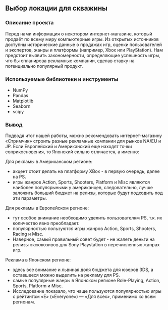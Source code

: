 ## Выбор локации для скважины
### Описание проекта
Перед нами информация о некотором интернет-магазине, который продаёт по всему миру компьютерные игры. Из открытых источников доступны исторические данные о продажах игр, оценки пользователей и экспертов, жанры и платформы (например, Xbox или PlayStation). 
Нам предстоит выявить закономерности, определяющие успешность игры, что бы спланирова рекламные компании, сделав ставку на потенциально популярный продукт.

### Используемые библиотеки и инструменты
- NumPy
- Pandas
- Matplotlib
- Seaborn
- scipy
### Вывод
Подводя итог нашей работы, можно рекомендовать интернет-магазину «Стримчик» строить разные рекламные компании для рынков NA/EU и JP. Если Европейский и Американский еще находят точки соприкосновения, то Японский сильно отличается, а именно:

Для рекламы в Американском регионе:
- акцент стоит делать на платформу XBox - в первую очередь, далее на PS.
- игры жанров Action, Sports, Shooters, Platform и Misc являются наиболее популярыными у американцев, следовательно, лучше заложить больший бюджет на релизы, которые будут подходить под эти параметры.
  
Для рекламы в Европейском регионе:
- тут особое внимание необходимо уделить пользователям PS, т.к. их количество явно преобладает.
- популярностью пользуются игры жанров Action, Sports, Shooters, Racing и Misc.
- Наверное, самый правильный совет будет - не жалеть деньги на релизы эксклюзивов для Sony Playstation в перечисленных жанрах игр.
  
Реклама в Японском регионе:
- здесь все внимание и львиная доля бюджета для юзеров 3DS, а оставшееся можно выделить на рекламу для PS.
- самые популярные жанры в Японском регионе Role-Playing, Action, Sports, Platform и Misc.
- Исследование показало, что чаще пользуются популярностью игры с рейтингом «E» («Everyone») — «Для всех», применимо ко всем регионам.
